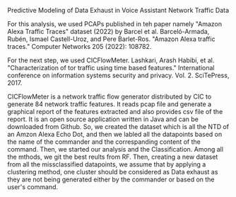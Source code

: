 Predictive Modeling of Data Exhaust in Voice Assistant Network Traffic Data

For this analysis, we used PCAPs published in teh paper namely "Amazon Alexa Traffic Traces" dataset (2022) by Barcel et al.
Barceló-Armada, Rubén, Ismael Castell-Uroz, and Pere Barlet-Ros. "Amazon Alexa traffic traces." Computer Networks 205 (2022): 108782.

For the next step, we used CICFlowMeter. 
Lashkari, Arash Habibi, et al. "Characterization of tor traffic using time based features." International conference on information systems security and privacy. Vol. 2. SciTePress, 2017.

CICFlowMeter is a network traffic flow generator distributed by CIC to generate 84 network traffic features. It reads pcap file and generate a graphical report of the features extracted and also provides csv file of the report. It is an open source application written in Java and can be downloaded from Github.
So, we created the dataset which is all the NTD of an Amzon Alexa Echo Dot, and then we labled all the datapoints based on the name of the commander and the correspanding content of the command. 
Then, we started our analysis and the Classification. Among all the mthods, we git the best reults from RF. Then, creating a new dataset from all the missclassified datapoints, we assume that by applying a clustering method, one cluster should be considered as Data exhaust as they are not being generated either by the commander or based on the user's command.
